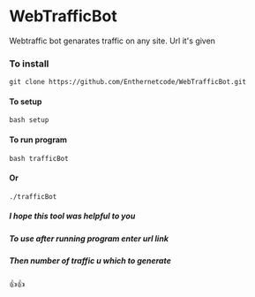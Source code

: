 # WebTrafficBot
Webtraffic bot genarates traffic on any site. Url it's given

### To install
```git clone https://github.com/Enthernetcode/WebTrafficBot.git```
 #### To setup
```bash setup```
 #### To run program
```bash trafficBot```
 #### Or
```./trafficBot```

##### I hope this tool was helpful to you

##### To use after running program enter url link

##### Then number of traffic u which to generate

👍👍
